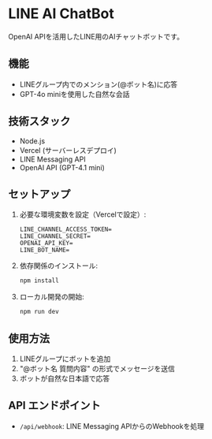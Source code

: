 # LINE AI ChatBot

OpenAI APIを活用したLINE用のAIチャットボットです。

## 機能

- LINEグループ内でのメンション(@ボット名)に応答
- GPT-4o miniを使用した自然な会話

## 技術スタック

- Node.js
- Vercel (サーバーレスデプロイ)
- LINE Messaging API
- OpenAI API (GPT-4.1 mini)

## セットアップ

1. 必要な環境変数を設定（Vercelで設定）:
   ```
   LINE_CHANNEL_ACCESS_TOKEN=
   LINE_CHANNEL_SECRET=
   OPENAI_API_KEY=
   LINE_BOT_NAME=
   ```

2. 依存関係のインストール:
   ```bash
   npm install
   ```

3. ローカル開発の開始:
   ```bash
   npm run dev
   ```

## 使用方法

1. LINEグループにボットを追加
2. "@ボット名 質問内容" の形式でメッセージを送信
3. ボットが自然な日本語で応答

## API エンドポイント

- `/api/webhook`: LINE Messaging APIからのWebhookを処理
